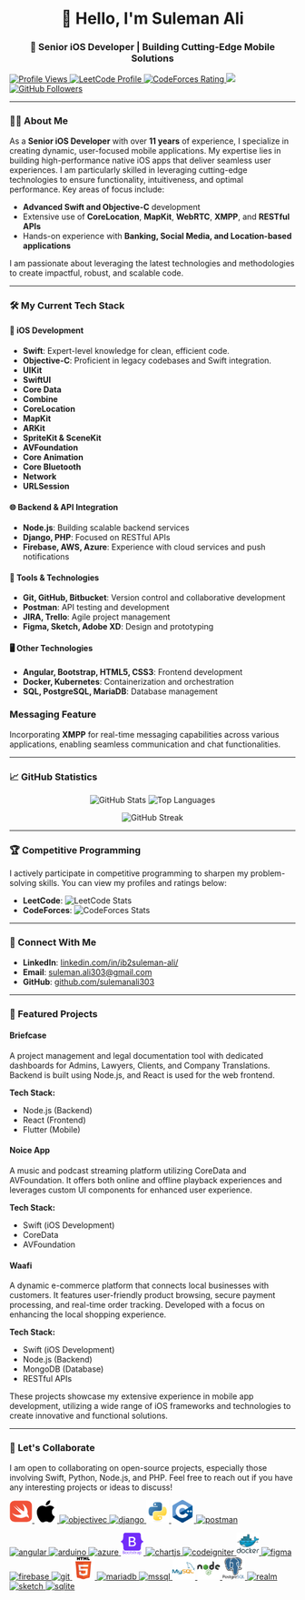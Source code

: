 <h1 align="center">👋 Hello, I'm Suleman Ali</h1>
<h3 align="center">🚀 Senior iOS Developer | Building Cutting-Edge Mobile Solutions</h3>

<p align="left"> 
    <a href="https://github.com/sulemanali303?tab=visitors">
        <img src="https://komarev.com/ghpvc/?username=sulemanalibuiltin&label=Profile%20views&color=0e75b6&style=flat" alt="Profile Views" />
    </a>
    <a href="https://leetcode.com/Sulemanali303/">
        <img src="https://cp-logo.vercel.app/leetcode/Sulemanali303" alt="LeetCode Profile" />
    </a>
    <a href="https://codeforces.com/profile/suleman.ali303">
        <img src="https://raw.githubusercontent.com/sudiptob2/cf-stats/main/output/rating.svg" alt="CodeForces Rating" />
    </a>
    <a href="https://stackoverflow.com/users/9182074/suleman-ali">
        <img src="https://img.shields.io/badge/Stack%20Overflow-802-F47F24">
    </a>
    <a href="https://github.com/sulemanali303?tab=followers">
        <img alt="GitHub Followers" src="https://img.shields.io/github/followers/sulemanali303?color=green&logo=github">
    </a>
</p>

---

### 👨‍💻 About Me

As a **Senior iOS Developer** with over **11 years** of experience, I specialize in creating dynamic, user-focused mobile applications. My expertise lies in building high-performance native iOS apps that deliver seamless user experiences. I am particularly skilled in leveraging cutting-edge technologies to ensure functionality, intuitiveness, and optimal performance. Key areas of focus include:

- **Advanced Swift and Objective-C** development
- Extensive use of **CoreLocation**, **MapKit**, **WebRTC**, **XMPP**, and **RESTful APIs**
- Hands-on experience with **Banking, Social Media, and Location-based applications**

I am passionate about leveraging the latest technologies and methodologies to create impactful, robust, and scalable code.

---

### 🛠 My Current Tech Stack

#### 🚀 iOS Development

- **Swift**: Expert-level knowledge for clean, efficient code.
- **Objective-C**: Proficient in legacy codebases and Swift integration.
- **UIKit**
- **SwiftUI**
- **Core Data** 
- **Combine**
- **CoreLocation** 
- **MapKit** 
- **ARKit** 
- **SpriteKit & SceneKit**
- **AVFoundation**
- **Core Animation** 
- **Core Bluetooth**
- **Network** 
- **URLSession** 

#### 🌐 Backend & API Integration

- **Node.js**: Building scalable backend services
- **Django, PHP**: Focused on RESTful APIs
- **Firebase, AWS, Azure**: Experience with cloud services and push notifications

#### 🔧 Tools & Technologies

- **Git, GitHub, Bitbucket**: Version control and collaborative development
- **Postman**: API testing and development
- **JIRA, Trello**: Agile project management
- **Figma, Sketch, Adobe XD**: Design and prototyping

#### 🖥 Other Technologies

- **Angular, Bootstrap, HTML5, CSS3**: Frontend development
- **Docker, Kubernetes**: Containerization and orchestration
- **SQL, PostgreSQL, MariaDB**: Database management

### **Messaging Feature**
Incorporating **XMPP** for real-time messaging capabilities across various applications, enabling seamless communication and chat functionalities.

---

### 📈 GitHub Statistics

<p align="center">
    <img height="180em" src="https://github-readme-stats.vercel.app/api?username=sulemanali303&show_icons=true&theme=react&include_all_commits=true&count_private=true" alt="GitHub Stats"/>
    <img height="180em" src="https://github-readme-stats.vercel.app/api/top-langs/?username=sulemanali303&layout=compact&langs_count=8&theme=react" alt="Top Languages"/>
</p>

<p align="center">
    <img height="180em" src="https://github-readme-streak-stats.herokuapp.com?user=sulemanali303&theme=react&hide_border=true&date_format=M%20j%5B%2C%20Y%5D" alt="GitHub Streak"/>
</p>

---

### 🏆 Competitive Programming

I actively participate in competitive programming to sharpen my problem-solving skills. You can view my profiles and ratings below:

- **LeetCode**: ![LeetCode Stats](https://leetcard.jacoblin.cool/Sulemanali303?theme=wtf&font=Contrail%20One&ext=contest)
- **CodeForces**: ![CodeForces Stats](https://raw.githubusercontent.com/sudiptob2/cf-stats/main/output/rating.svg)

---

### 🔗 Connect With Me

- **LinkedIn**: [linkedin.com/in/ib2suleman-ali/](https://www.linkedin.com/in/ib2suleman-ali/)
- **Email**: [suleman.ali303@gmail.com](mailto:suleman.ali303@gmail.com)
- **GitHub**: [github.com/sulemanali303](https://github.com/sulemanali303)

---

### 🚀 Featured Projects

#### **Briefcase**
A project management and legal documentation tool with dedicated dashboards for Admins, Lawyers, Clients, and Company Translations. Backend is built using Node.js, and React is used for the web frontend.

**Tech Stack:** 
- Node.js (Backend)
- React (Frontend)
- Flutter (Mobile)

#### **Noice App**
A music and podcast streaming platform utilizing CoreData and AVFoundation. It offers both online and offline playback experiences and leverages custom UI components for enhanced user experience.

**Tech Stack:** 
- Swift (iOS Development)
- CoreData
- AVFoundation

#### **Waafi**
A dynamic e-commerce platform that connects local businesses with customers. It features user-friendly product browsing, secure payment processing, and real-time order tracking. Developed with a focus on enhancing the local shopping experience.

**Tech Stack:** 
- Swift (iOS Development)
- Node.js (Backend)
- MongoDB (Database)
- RESTful APIs

These projects showcase my extensive experience in mobile app development, utilizing a wide range of iOS frameworks and technologies to create innovative and functional solutions.

---

### 💬 Let's Collaborate

I am open to collaborating on open-source projects, especially those involving Swift, Python, Node.js, and PHP. Feel free to reach out if you have any interesting projects or ideas to discuss!



<a href="https://developer.apple.com/swift/" target="_blank" rel="noreferrer"> <img src="https://raw.githubusercontent.com/devicons/devicon/master/icons/swift/swift-original.svg" alt="swift" width="40" height="40"/> </a>
<a href="https://developer.apple.com/apple/" target="_blank" rel="noreferrer"> <img src="https://raw.githubusercontent.com/devicons/devicon/master/icons/apple/apple-original.svg" alt="apple" width="40" height="40"/> </a>
<a href="https://developer.apple.com/library/archive/documentation/Cocoa/Conceptual/ProgrammingWithObjectiveC/Introduction/Introduction.html" target="_blank" rel="noreferrer"> <img src="https://www.vectorlogo.zone/logos/apple_objectivec/apple_objectivec-icon.svg" alt="objectivec" width="40" height="40"/> </a>
<a href="https://www.djangoproject.com/" target="_blank" rel="noreferrer"> <img src="https://cdn.worldvectorlogo.com/logos/django.svg" alt="django" width="40" height="40"/> </a>
<a href="https://www.python.org" target="_blank" rel="noreferrer"> <img src="https://raw.githubusercontent.com/devicons/devicon/master/icons/python/python-original.svg" alt="python" width="40" height="40"/> </a>
<a href="https://www.w3schools.com/cpp/" target="_blank" rel="noreferrer"> <img src="https://raw.githubusercontent.com/devicons/devicon/master/icons/cplusplus/cplusplus-original.svg" alt="cplusplus" width="40" height="40"/> </a>
<a href="https://postman.com" target="_blank" rel="noreferrer"> <img src="https://www.vectorlogo.zone/logos/getpostman/getpostman-icon.svg" alt="postman" width="40" height="40"/> </a>
<p align="left"> <a href="https://angular.io" target="_blank" rel="noreferrer"> <img src="https://angular.io/assets/images/logos/angular/angular.svg" alt="angular" width="40" height="40"/> </a>
 <a href="https://www.arduino.cc/" target="_blank" rel="noreferrer"> <img src="https://cdn.worldvectorlogo.com/logos/arduino-1.svg" alt="arduino" width="40" height="40"/> </a>
 <a href="https://azure.microsoft.com/en-in/" target="_blank" rel="noreferrer"> <img src="https://www.vectorlogo.zone/logos/microsoft_azure/microsoft_azure-icon.svg" alt="azure" width="40" height="40"/> </a>
 <a href="https://getbootstrap.com" target="_blank" rel="noreferrer"> <img src="https://raw.githubusercontent.com/devicons/devicon/master/icons/bootstrap/bootstrap-plain-wordmark.svg" alt="bootstrap" width="40" height="40"/> </a>
 <a href="https://www.chartjs.org" target="_blank" rel="noreferrer"> <img src="https://www.chartjs.org/media/logo-title.svg" alt="chartjs" width="40" height="40"/> </a> <a href="https://codeigniter.com" target="_blank" rel="noreferrer"> <img src="https://cdn.worldvectorlogo.com/logos/codeigniter.svg" alt="codeigniter" width="40" height="40"/> </a>   <a href="https://www.docker.com/" target="_blank" rel="noreferrer"> <img src="https://raw.githubusercontent.com/devicons/devicon/master/icons/docker/docker-original-wordmark.svg" alt="docker" width="40" height="40"/> </a> <a href="https://www.figma.com/" target="_blank" rel="noreferrer"> <img src="https://www.vectorlogo.zone/logos/figma/figma-icon.svg" alt="figma" width="40" height="40"/> </a> <a href="https://firebase.google.com/" target="_blank" rel="noreferrer"> <img src="https://www.vectorlogo.zone/logos/firebase/firebase-icon.svg" alt="firebase" width="40" height="40"/> </a> <a href="https://git-scm.com/" target="_blank" rel="noreferrer"> <img src="https://www.vectorlogo.zone/logos/git-scm/git-scm-icon.svg" alt="git" width="40" height="40"/> </a> <a href="https://www.w3.org/html/" target="_blank" rel="noreferrer"> <img src="https://raw.githubusercontent.com/devicons/devicon/master/icons/html5/html5-original-wordmark.svg" alt="html5" width="40" height="40"/> </a> <a href="https://mariadb.org/" target="_blank" rel="noreferrer"> <img src="https://www.vectorlogo.zone/logos/mariadb/mariadb-icon.svg" alt="mariadb" width="40" height="40"/> </a> <a href="https://www.microsoft.com/en-us/sql-server" target="_blank" rel="noreferrer"> <img src="https://www.svgrepo.com/show/303229/microsoft-sql-server-logo.svg" alt="mssql" width="40" height="40"/> </a>
 <a href="https://www.mysql.com/" target="_blank" rel="noreferrer"> <img src="https://raw.githubusercontent.com/devicons/devicon/master/icons/mysql/mysql-original-wordmark.svg" alt="mysql" width="40" height="40"/> </a>
 <a href="https://nodejs.org" target="_blank" rel="noreferrer"> <img src="https://raw.githubusercontent.com/devicons/devicon/master/icons/nodejs/nodejs-original-wordmark.svg" alt="nodejs" width="40" height="40"/> </a>
<a href="https://www.postgresql.org" target="_blank" rel="noreferrer"> <img src="https://raw.githubusercontent.com/devicons/devicon/master/icons/postgresql/postgresql-original-wordmark.svg" alt="postgresql" width="40" height="40"/> </a>
<a href="https://realm.io/" target="_blank" rel="noreferrer"> <img src="https://raw.githubusercontent.com/bestofjs/bestofjs-webui/8665e8c267a0215f3159df28b33c365198101df5/public/logos/realm.svg" alt="realm" width="40" height="40"/> </a>
<a href="https://www.sketch.com/" target="_blank" rel="noreferrer"> <img src="https://www.vectorlogo.zone/logos/sketchapp/sketchapp-icon.svg" alt="sketch" width="40" height="40"/> </a>
<a href="https://www.sqlite.org/" target="_blank" rel="noreferrer"> <img src="https://www.vectorlogo.zone/logos/sqlite/sqlite-icon.svg" alt="sqlite" width="40" height="40"/> </a>  


